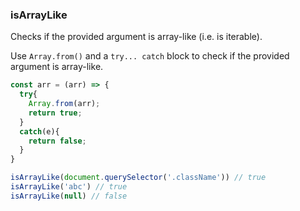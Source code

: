 ### isArrayLike

Checks if the provided argument is array-like (i.e. is iterable).

Use `Array.from()` and a `try... catch` block to check if the provided argument is array-like.

```js
const arr = (arr) => {
  try{
    Array.from(arr);
    return true;
  }
  catch(e){
    return false;
  }
}
```

```js
isArrayLike(document.querySelector('.className')) // true
isArrayLike('abc') // true
isArrayLike(null) // false
```
